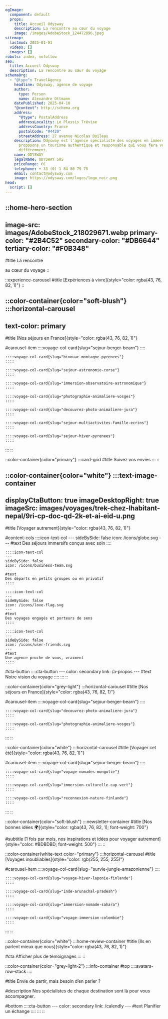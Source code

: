 ```yaml
---
ogImage:
  component: default
  props:
    title: Accueil Odysway
    description: La rencontre au cœur du voyage
    image: /images/AdobeStock_124472096.jpeg
sitemap:
  lastmod: 2025-01-01
  videos: []
  images: []
robots: index, nofollow
seo:
  title: Accueil Odysway
  description: La rencontre au cœur du voyage
schemaOrg:
  - "@type": TravelAgency
    headline: Odysway, agence de voyage
    author:
      type: Person
      name: Alexandre Ottmann
    datePublished: 2025-04-10
    "@context": http://schema.org
    address:
      "@type": PostalAddress
      addressLocality: Le Plessis Trévise
      addressCountry: France
      postalCode: "94420"
      streetAddress: 27 avenue Nicolas Boileau
    description: Odysway est l'agence spécialiste des voyages en immersion. Nous
      proposons un tourisme authentique et responsable qui vous fera voyager
      différemment.
    name: ODYSWAY
    legalName: ODYSWAY SAS
    priceRange: €€
    telephone: + 33 (0) 1 84 80 79 75
    email: contact@odysway.com
    image: https://odysway.com/logos/logo_noir.png
head:
  script: []
---
```


::home-hero-section
---
image-src: images/AdobeStock_218029671.webp
primary-color: "#2B4C52"
secondary-color: "#DB6644"
tertiary-color: "#F0B348"
---
#title
La rencontre

au cœur du voyage
::

::experience-carousel
#title
[Expériences à vivre]{style="color: rgba(43, 76, 82, 1)"}
::

::color-container{color="soft-blush"}
  :::horizontal-carousel
  ---
  text-color: primary
  ---
  #title
  [Nos séjours en France]{style="color: rgba(43, 76, 82, 1)"}
  
  #carousel-item
    ::::voyage-col-card{slug="sejour-berger-bearn"}
    ::::
  
    ::::voyage-col-card{slug="bivouac-montagne-pyrenees"}
    ::::
  
    ::::voyage-col-card{slug="sejour-astronomie-corse"}
    ::::
  
    ::::voyage-col-card{slug="immersion-observatoire-astronomique"}
    ::::
  
    ::::voyage-col-card{slug="photographie-animaliere-vosges"}
    ::::
  
    ::::voyage-col-card{slug="decouvrez-photo-animaliere-jura"}
    ::::
  
    ::::voyage-col-card{slug="sejour-multiactivites-famille-ecrins"}
    ::::
  
    ::::voyage-col-card{slug="sejour-hiver-pyrenees"}
    ::::
  :::
::

::color-container{color="primary"}
  :::card-grid
  #title
  Suivez vos envies
  :::
::

::color-container{color="white"}
  :::text-image-container
  ---
  displayCtaButton: true
  imageDesktopRight: true
  imageSrc: images/voyages/trek-chez-lhabitant-nepal/9ri-cp-doc-qd-2k-et-ai-eid-u.png
  ---
  #title
  [Voyager autrement]{style="color: rgba(43, 76, 82, 1)"}
  
  #content-cols
    ::::icon-text-col
    ---
    sideBySide: false
    icon: /icons/globe.svg
    ---
    #text
    Des séjours immersifs conçus avec soin
    ::::
  
    ::::icon-text-col
    ---
    sideBySide: false
    icon: /icons/business-team.svg
    ---
    #text
    Des départs en petits groupes ou en privatif
    ::::
  
    ::::icon-text-col
    ---
    sideBySide: false
    icon: /icons/love-flag.svg
    ---
    #text
    Des voyages engagés et porteurs de sens
    ::::
  
    ::::icon-text-col
    ---
    sideBySide: false
    icon: /icons/user-friends.svg
    ---
    #text
    Une agence proche de vous, vraiment
    ::::
  
  #cta-button
    ::::cta-button
    ---
    color: secondary
    link: /a-propos
    ---
    #text
    Notre vision du voyage
    ::::
  :::
::

::color-container{color="grey-light"}
  :::horizontal-carousel
  #title
  [Nos séjours en France]{style="color: rgba(43, 76, 82, 1)"}
  
  #carousel-item
    ::::voyage-col-card{slug="sejour-berger-bearn"}
    ::::
  
    ::::voyage-col-card{slug="decouvrez-photo-animaliere-jura"}
    ::::
  
    ::::voyage-col-card{slug="photographie-animaliere-vosges"}
    ::::
  :::
::

::color-container{color="white"}
  :::horizontal-carousel
  #title
  [Voyager cet été]{style="color: rgba(43, 76, 82, 1)"}
  
  #carousel-item
    ::::voyage-col-card{slug="sejour-berger-bearn"}
    ::::
  
    ::::voyage-col-card{slug="voyage-nomades-mongolie"}
    ::::
  
    ::::voyage-col-card{slug="immersion-culturelle-cap-vert"}
    ::::
  
    ::::voyage-col-card{slug="reconnexion-nature-finlande"}
    ::::
  :::
::

::color-container{color="soft-blush"}
  :::newsletter-container
  #title
  [Nos bonnes idées 🌍]{style="color: rgba(43, 76, 82, 1); font-weight: 700"}
  
  #subtitle
  [1 fois par mois, nos inspirations et idées pour voyager autrement]{style="color: #BDBDBD; font-weight: 500"}
  :::
::

::color-container{white-text color="primary"}
  :::horizontal-carousel
  #title
  [Voyages inoubliables]{style="color: rgb(255, 255, 255)"}
  
  #carousel-item
    ::::voyage-col-card{slug="survie-jungle-amazonienne"}
    ::::
  
    ::::voyage-col-card{slug="voyage-hiver-laponie-finlande"}
    ::::
  
    ::::voyage-col-card{slug="inde-arunachal-pradesh"}
    ::::
  
    ::::voyage-col-card{slug="immersion-nomade-sahara"}
    ::::
  
    ::::voyage-col-card{slug="voyage-immersion-colombie"}
    ::::
  :::
::

::color-container{color="white"}
  :::home-review-container
  #title
  [Ils en parlent mieux que nous]{style="color: rgba(43, 76, 82, 1)"}
  
  #cta
  Afficher plus de témoignages
  :::
::

::color-container{color="grey-light-2"}
  :::info-container
  #top
    ::::avatars-row-stack
    ::::
  
  #title
  Envie de partir, mais besoin d’en parler ?
  
  #description
  Nos spécialistes de chaque destination sont là pour vous accompagner.
  
  #bottom
    ::::cta-button
    ---
    color: secondary
    link: /calendly
    ---
    #text
    Planifier un échange
    ::::
  :::
::
